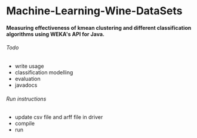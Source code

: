 Machine-Learning-Wine-DataSets
==============================

#### Measuring effectiveness of kmean clustering and different classification algorithms using WEKA's API for Java. 



###### Todo
  - write usage
  - classification modelling
  - evaluation 
  - javadocs

###### Run instructions
  - update csv file and arff file in driver
  - compile 
  - run

